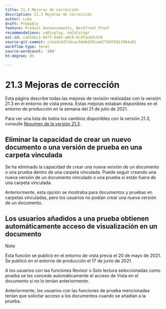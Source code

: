 ```yaml
---
title: 21.3 Mejoras de corrección
description: 21.3 Mejoras de corrección
author: Luke
draft: Probably
feature: Product Announcements, Workfront Proof
recommendations: noDisplay, noCatalogr
exl-id: cad1ebc1-0477-4a05-a8c0-6cdfacbdc976
source-git-commit: ccba3a3d7c0cac50dbd29cae677b076811904a91
workflow-type: tm+mt
source-wordcount: '204'
ht-degree: 0%

---
```


# 21.3 Mejoras de corrección

Esta página describe todas las mejoras de revisión realizadas con la versión 21.3 en el entorno de vista previa. Estas mejoras estaban disponibles en el entorno de producción en la semana del 21 de julio de 2021.

Para ver una lista de todos los cambios disponibles con la versión 21.3, consulte [Resumen de la versión 21.3](../../../product-announcements/product-releases/21.3-release-activity/21-3-release-overview.md).

## Eliminar la capacidad de crear un nuevo documento o una versión de prueba en una carpeta vinculada

Se ha eliminado la capacidad de crear una nueva versión de un documento o una prueba dentro de una carpeta vinculada. Puede seguir creando una nueva versión de un documento vinculado o una prueba si están fuera de una carpeta vinculada.

Anteriormente, esta opción se mostraba para documentos y pruebas en carpetas vinculadas, pero los usuarios no podían crear una nueva versión de un documento.

## Los usuarios añadidos a una prueba obtienen automáticamente acceso de visualización en un documento

>[!NOTE]
>
>Esta función se publicó en el entorno de vista previa el 20 de mayo de 2021. Se publicó en el entorno de producción el 17 de junio de 2021.

A los usuarios con las funciones Revisor o Solo lectura seleccionadas como prueba se les concede automáticamente el acceso de Vista en el documento si no lo tenían anteriormente.

Anteriormente, los usuarios con las funciones de prueba mencionadas tenían que solicitar acceso a los documentos cuando se añadían a la prueba.

